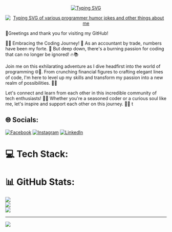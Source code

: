 
<p align="center">
    <a href="https://github.com/PamelaLeung"><img src="https://readme-typing-svg.demolab.com?font=Fira+Code&pause=1000&color=a99b5f&center=true&size=50&vCenter=true&repeat=false&width=435&lines=Pamela+V+Leung" alt="Typing SVG" /></a>
</p>
<p align="center">
    <a href="https://github.com/charliemeyer2000"><img src="https://readme-typing-svg.demolab.com?font=Fira+Code&pause=1000&color=FFDEAD&center=true&vCenter=true&width=435&lines=Live;Learn;Code;Repeat" alt="Typing SVG of various programmer humor jokes and other things about me" /></a>
</p>

👋Greetings and thank you for visiting my GitHub! 

👩‍💻 Embracing the Coding Journey! 🚀 As an accountant by trade, numbers have been my forte. 💼 But deep down, there's a burning passion for coding that can no longer be ignored! 🔥📚

Join me on this exhilarating adventure as I dive headfirst into the world of programming 🌐📝. From crunching financial figures to crafting elegant lines of code, I'm here to level up my skills and transform my passion into a new realm of possibilities. 💯🔢

Let's connect and learn from each other in this incredible community of tech enthusiasts! 🤝🌟 Whether you're a seasoned coder or a curious soul like me, let's inspire and support each other on this journey. 🌈🤗 t<br>

## 🌐 Socials:
[![Facebook](https://img.shields.io/badge/Facebook-%231877F2.svg?logo=Facebook&logoColor=white)](https://facebook.com/https://www.facebook.com/pamela.v.marriott) [![Instagram](https://img.shields.io/badge/Instagram-%23E4405F.svg?logo=Instagram&logoColor=white)](https://instagram.com/https://www.instagram.com/pamela.v.leung/) [![LinkedIn](https://img.shields.io/badge/LinkedIn-%230077B5.svg?logo=linkedin&logoColor=white)](https://linkedin.com/in/https://www.linkedin.com/in/pamela-v-leung/) 

# 💻 Tech Stack:

# 📊 GitHub Stats:
![](https://github-readme-stats.vercel.app/api?username=PamelaLeung&theme=blueberry&hide_border=false&include_all_commits=true&count_private=true)<br/>
![](https://github-readme-streak-stats.herokuapp.com/?user=PamelaLeung&theme=blueberry&hide_border=false)<br/>
![](https://github-readme-stats.vercel.app/api/top-langs/?username=PamelaLeung&theme=blueberry&hide_border=false&include_all_commits=true&count_private=true&layout=compact)

---
[![](https://visitcount.itsvg.in/api?id=PamelaLeung&icon=2&color=0)](https://visitcount.itsvg.in)

<!-- Proudly created with GPRM ( https://gprm.itsvg.in ) -->
